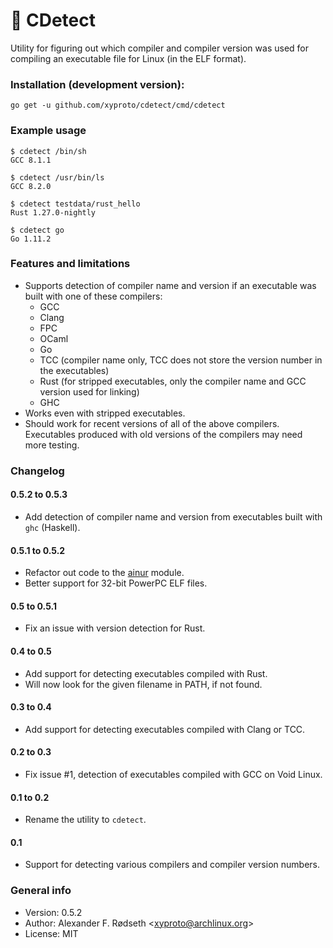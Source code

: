 # :microscope: CDetect

Utility for figuring out which compiler and compiler version was used for compiling an executable file for Linux (in the ELF format).

### Installation (development version):

    go get -u github.com/xyproto/cdetect/cmd/cdetect

### Example usage

    $ cdetect /bin/sh
    GCC 8.1.1

    $ cdetect /usr/bin/ls
    GCC 8.2.0

    $ cdetect testdata/rust_hello
    Rust 1.27.0-nightly

    $ cdetect go
    Go 1.11.2

### Features and limitations

* Supports detection of compiler name and version if an executable was built with one of these compilers:
  * GCC
  * Clang
  * FPC
  * OCaml
  * Go
  * TCC (compiler name only, TCC does not store the version number in the executables)
  * Rust (for stripped executables, only the compiler name and GCC version used for linking)
  * GHC
* Works even with stripped executables.
* Should work for recent versions of all of the above compilers. Executables produced with old versions of the compilers may need more testing.

### Changelog

#### 0.5.2 to 0.5.3

* Add detection of compiler name and version from executables built with `ghc` (Haskell).

#### 0.5.1 to 0.5.2

* Refactor out code to the [ainur](https://github.com/xyproto/ainur) module.
* Better support for 32-bit PowerPC ELF files.

#### 0.5 to 0.5.1

* Fix an issue with version detection for Rust.

#### 0.4 to 0.5

* Add support for detecting executables compiled with Rust.
* Will now look for the given filename in PATH, if not found.

#### 0.3 to 0.4

* Add support for detecting executables compiled with Clang or TCC.

#### 0.2 to 0.3

* Fix issue #1, detection of executables compiled with GCC on Void Linux.

#### 0.1 to 0.2

* Rename the utility to `cdetect`.

#### 0.1

* Support for detecting various compilers and compiler version numbers.

### General info

* Version: 0.5.2
* Author: Alexander F. Rødseth &lt;xyproto@archlinux.org&gt;
* License: MIT
